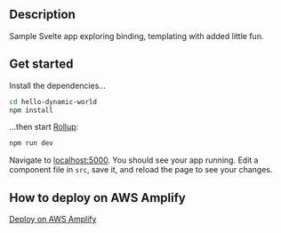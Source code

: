 ## Description
Sample Svelte app exploring binding, templating with added little fun.

## Get started

Install the dependencies...

```bash
cd hello-dynamic-world
npm install
```

...then start [Rollup](https://rollupjs.org):

```bash
npm run dev
```

Navigate to [localhost:5000](http://localhost:5000). You should see your app running. Edit a component file in `src`, save it, and reload the page to see your changes.

## How to deploy on AWS Amplify
[Deploy on AWS Amplify](https://curiousmind.hashnode.dev/deploy-svelte-app-on-aws-amplify#cl1dz7xi600i4aynv49131755)
